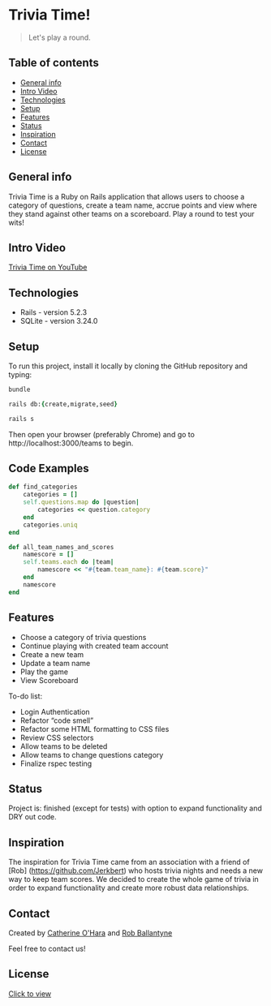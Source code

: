 # Trivia Time!
> Let's play a round.

## Table of contents
* [General info](#general-info)
* [Intro Video](#intro-video)
* [Technologies](#technologies)
* [Setup](#setup)
* [Features](#features)
* [Status](#status)
* [Inspiration](#inspiration)
* [Contact](#contact)
* [License](#license)

## General info
Trivia Time is a Ruby on Rails application that allows users to choose a category of questions, create a team name, accrue points and view where they stand against other teams on a scoreboard. Play a round to test your wits!

## Intro Video
[Trivia Time on YouTube](https://www.youtube.com)

## Technologies
* Rails - version 5.2.3
* SQLite - version 3.24.0

## Setup
To run this project, install it locally by cloning the GitHub repository and typing:
```ruby
bundle

rails db:{create,migrate,seed}

rails s
```
Then open your browser (preferably Chrome) and go to http://localhost:3000/teams to begin.

## Code Examples
```ruby
def find_categories
    categories = []
    self.questions.map do |question|
        categories << question.category
    end
    categories.uniq
end
```

```ruby
def all_team_names_and_scores
    namescore = []
    self.teams.each do |team|
        namescore << "#{team.team_name}: #{team.score}"
    end 
    namescore
end
```


## Features
* Choose a category of trivia questions
* Continue playing with created team account
* Create a new team
* Update a team name
* Play the game
* View Scoreboard


To-do list:
* Login Authentication
* Refactor “code smell”
* Refactor some HTML formatting to CSS files
* Review CSS selectors
* Allow teams to be deleted
* Allow teams to change questions category
* Finalize rspec testing

## Status
Project is: finished (except for tests) with option to expand functionality and DRY out code.

## Inspiration
The inspiration for Trivia Time came from an association with a friend of [Rob] (https://github.com/Jerkbert) who hosts trivia nights and needs a new way to keep team scores. We decided to create the whole game of trivia in order to expand functionality and create more robust data relationships.

## Contact
Created by [Catherine O'Hara](www.linkedin.com/in/catherine-o) and [Rob Ballantyne](https://www.linkedin.com/in/rob-ballantyne-73b66b45/)

Feel free to contact us!

## License
[Click to view](https://github.com/stein0209/TacoLandia/blob/master/License.txt)

